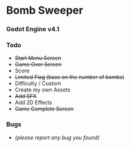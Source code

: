# Bomb Sweeper

### Godot Engine v4.1

### Todo

- ~~Start Menu Screen~~
- ~~Game Over Screen~~
- Score
- ~~Limited Flag (base on the number of bombs)~~
- Difficulty / Custom
- Create my own Assets
- ~~Add SFX~~
- Add 2D Effects
- ~~Game Complete Screen~~


### Bugs

- _(please report any bug you found)_
